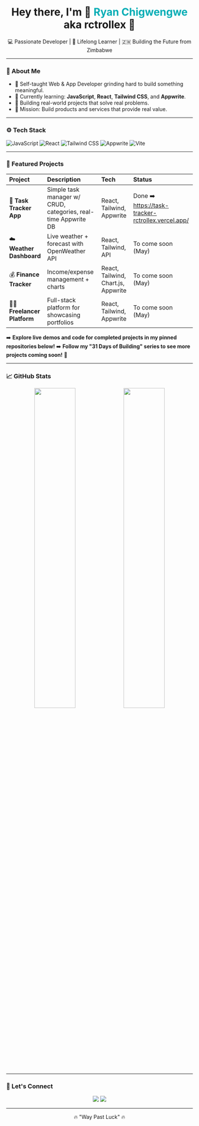 <h1 align="center">Hey there, I'm 👋 <span style="color:#00ADB5;">Ryan Chigwengwe</span> aka <b>rctrollex</b> 🚀</h1>

<p align="center">
  💻 Passionate Developer | 🧠 Lifelong Learner | 🇿🇼 Building the Future from Zimbabwe
</p>

---

### 🧠 About Me

- 🔨 Self-taught Web & App Developer grinding hard to build something meaningful.
- 🚀 Currently learning: **JavaScript**, **React**, **Tailwind CSS**, and **Appwrite**.
- 🧩 Building real-world projects that solve real problems.
- 🎯 Mission: Build products and services that provide real value.

---

### ⚙️ Tech Stack

![JavaScript](https://img.shields.io/badge/JavaScript-FFD700?style=for-the-badge&logo=javascript&logoColor=black)
![React](https://img.shields.io/badge/React-61DBFB?style=for-the-badge&logo=react&logoColor=black)
![Tailwind CSS](https://img.shields.io/badge/TailwindCSS-38bdf8?style=for-the-badge&logo=tailwind-css&logoColor=white)
![Appwrite](https://img.shields.io/badge/Appwrite-EF3A71?style=for-the-badge&logo=appwrite&logoColor=white)
![Vite](https://img.shields.io/badge/Vite-646CFF?style=for-the-badge&logo=vite&logoColor=white)

---

### 📂 Featured Projects

| Project             | Description                                                   | Tech                      | Status             |
| :------------------ | :------------------------------------------------------------ | :------------------------ | :----------------- |
| 🔧 **Task Tracker App** | Simple task manager w/ CRUD, categories, real-time Appwrite DB | React, Tailwind, Appwrite | Done ➡️ https://task-tracker-rctrollex.vercel.app/ |
| ☁️ **Weather Dashboard** | Live weather + forecast with OpenWeather API                  | React, Tailwind, API      | To come soon (May) |
| 💰 **Finance Tracker** | Income/expense management + charts                          | React, Tailwind, Chart.js, Appwrite | To come soon (May) |
| 🧑‍💼 **Freelancer Platform** | Full-stack platform for showcasing portfolios               | React, Tailwind, Appwrite | To come soon (May) |

➡️ **Explore live demos and code for completed projects in my pinned repositories below!**
➡️ **Follow my "31 Days of Building" series to see more projects coming soon!** 🚧

---

### 📈 GitHub Stats

<p align="center">
  <img src="https://github-readme-stats.vercel.app/api?username=rctrollex&show_icons=true&theme=tokyonight" width="47%" />
  <img src="https://github-readme-streak-stats.herokuapp.com/?user=rctrollex&theme=tokyonight" width="47%" />
</p>

---

### 📲 Let's Connect

<p align="center">
  <a href="https://www.linkedin.com/in/ryan-chigwengwe-3b594130a/"><img src="https://img.shields.io/badge/LinkedIn-%230077B5.svg?style=for-the-badge&logo=linkedin&logoColor=white" /></a>
  <a href="mailto:chigwengweryan10@email.com"><img src="https://img.shields.io/badge/Email-D14836?style=for-the-badge&logo=gmail&logoColor=white" /></a>
</p>

---

<p align="center">🔥 "Way Past Luck" 🔥</p>
